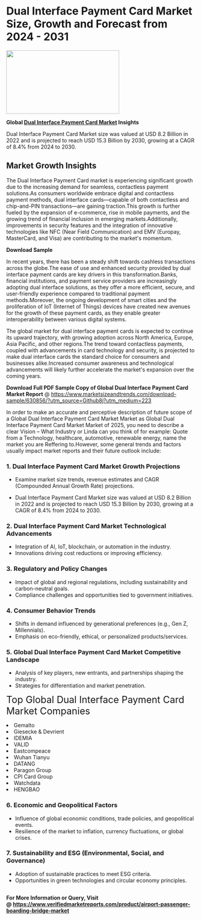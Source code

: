 <H1>Dual Interface Payment Card Market Size, Growth and Forecast from 2024 - 2031</H1><img class="aligncenter size-medium wp-image-584254" src="https://thirdeyenews.in/wp-content/uploads/2024/09/Global-Market-Research-300x168.jpeg" alt="" width="300" height="168" /><p><strong>Global&nbsp;<a href="https://www.marketsizeandtrends.com/download-sample/630856/?utm_source=Github8j?utm_medium=223">Dual Interface Payment Card Market</a> Insights</strong></p><p>Dual Interface Payment Card Market size was valued at USD 8.2 Billion in 2022 and is projected to reach USD 15.3 Billion by 2030, growing at a CAGR of 8.4% from 2024 to 2030.</p><p><h2>Market Growth Insights</h2> <p>The Dual Interface Payment Card market is experiencing significant growth due to the increasing demand for seamless, contactless payment solutions.As consumers worldwide embrace digital and contactless payment methods, dual interface cards—capable of both contactless and chip-and-PIN transactions—are gaining traction.This growth is further fueled by the expansion of e-commerce, rise in mobile payments, and the growing trend of financial inclusion in emerging markets.Additionally, improvements in security features and the integration of innovative technologies like NFC (Near Field Communication) and EMV (Europay, MasterCard, and Visa) are contributing to the market's momentum.</p> <p><strong>Download Sample</strong></p> <p>In recent years, there has been a steady shift towards cashless transactions across the globe.The ease of use and enhanced security provided by dual interface payment cards are key drivers in this transformation.Banks, financial institutions, and payment service providers are increasingly adopting dual interface solutions, as they offer a more efficient, secure, and user-friendly experience compared to traditional payment methods.Moreover, the ongoing development of smart cities and the proliferation of IoT (Internet of Things) devices have created new avenues for the growth of these payment cards, as they enable greater interoperability between various digital systems.</p> <p>The global market for dual interface payment cards is expected to continue its upward trajectory, with growing adoption across North America, Europe, Asia Pacific, and other regions.The trend toward contactless payments, coupled with advancements in card technology and security, is projected to make dual interface cards the standard choice for consumers and businesses alike.Increased consumer awareness and technological advancements will likely further accelerate the market's expansion over the coming years.</p> <p><span class=""><strong>Download Full PDF Sample Copy of Global Dual Interface Payment Card Market Report</strong> @ <a href="https://www.marketsizeandtrends.com/download-sample/630856/?utm_source=Github8j?utm_medium=223" target="_blank">https://www.marketsizeandtrends.com/download-sample/630856/?utm_source=Github8j?utm_medium=223</a></span></p><p>In order to make an accurate and perceptive description of future scope of a Global&nbsp;Dual Interface Payment Card Market Market as Global&nbsp;Dual Interface Payment Card Market Market of 2025, you need to describe a clear Vision &ndash; What Industry or Linda can you think of for example: Quote from a Technology, healthcare, automotive, renewable energy, name the market you are Reffering to.However, some general trends and factors usually impact market reports and their future outlook include:</p><h3>1.&nbsp;<strong>Dual Interface Payment Card Market Growth Projections</strong></h3><ul><li>Examine market size trends, revenue estimates and CAGR (Compounded Annual Growth Rate) projections.</li><li><p>Dual Interface Payment Card Market size was valued at USD 8.2 Billion in 2022 and is projected to reach USD 15.3 Billion by 2030, growing at a CAGR of 8.4% from 2024 to 2030.</p></li></ul><h3>2.&nbsp;<strong>Dual Interface Payment Card Market Technological Advancements</strong></h3><ul><li>Integration of AI, IoT, blockchain, or automation in the industry.</li><li>Innovations driving cost reductions or improving efficiency.</li></ul><h3>3.&nbsp;<strong>Regulatory and Policy Changes</strong></h3><ul><li>Impact of global and regional regulations, including sustainability and carbon-neutral goals.</li><li>Compliance challenges and opportunities tied to government initiatives.</li></ul><h3>4.&nbsp;<strong>Consumer Behavior Trends</strong></h3><ul><li>Shifts in demand influenced by generational preferences (e.g., Gen Z, Millennials).</li><li>Emphasis on eco-friendly, ethical, or personalized products/services.</li></ul><h3>5.&nbsp;<strong>Global Dual Interface Payment Card Market Competitive Landscape</strong></h3><ul><li>Analysis of key players, new entrants, and partnerships shaping the industry.</li><li>Strategies for differentiation and market penetration.</li></ul><p data-pm-slice="1 1 []"><span style="color: inherit; font-family: inherit; font-size: 25px;">Top Global Dual Interface Payment Card Market Companies</span></p><div class="" data-test-id=""><p><li>Gemalto</li><li> Giesecke & Devrient</li><li> IDEMIA</li><li> VALID</li><li> Eastcompeace</li><li> Wuhan Tianyu</li><li> DATANG</li><li> Paragon Group</li><li> CPI Card Group</li><li> Watchdata</li><li> HENGBAO</li></p></div><h3>6.&nbsp;<strong>Economic and Geopolitical Factors</strong></h3><ul><li>Influence of global economic conditions, trade policies, and geopolitical events.</li><li>Resilience of the market to inflation, currency fluctuations, or global crises.</li></ul><h3>7.&nbsp;<strong>Sustainability and ESG (Environmental, Social, and Governance)</strong></h3><ul><li>Adoption of sustainable practices to meet ESG criteria.</li><li>Opportunities in green technologies and circular economy principles.</li></ul><h2><strong style="font-size: 14px;">For More Information or Query, Visit @&nbsp;</strong><a style="background-color: #ffffff; font-size: 14px;" href="https://www.marketsizeandtrends.com/report/dual-interface-payment-card-market/" target="_blank">https://www.verifiedmarketreports.com/product/airport-passenger-boarding-bridge-market</a></h2>